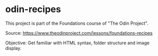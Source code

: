 # odin-recipes
This project is part of the Foundations course of "The Odin Project".

Source: https://www.theodinproject.com/lessons/foundations-recipes

Objective:
Get familiar with HTML syntax, folder structure and image display.

